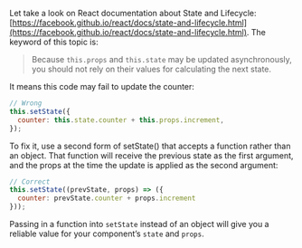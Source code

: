 Let take a look on React documentation about State and Lifecycle: [https://facebook.github.io/react/docs/state-and-lifecycle.html](https://facebook.github.io/react/docs/state-and-lifecycle.html). The keyword of this topic is:

> Because ```this.props``` and ```this.state``` may be updated asynchronously, you should not rely on their values for calculating the next state.

It means this code may fail to update the counter:

```javascript
// Wrong
this.setState({
  counter: this.state.counter + this.props.increment,
});
```

To fix it, use a second form of setState() that accepts a function rather than an object. That function will receive the previous state as the first argument, and the props at the time the update is applied as the second argument:

```javascript
// Correct
this.setState((prevState, props) => ({
  counter: prevState.counter + props.increment
}));
```

Passing in a function into ```setState``` instead of an object will give you a reliable value for your component’s ```state``` and ```props```.